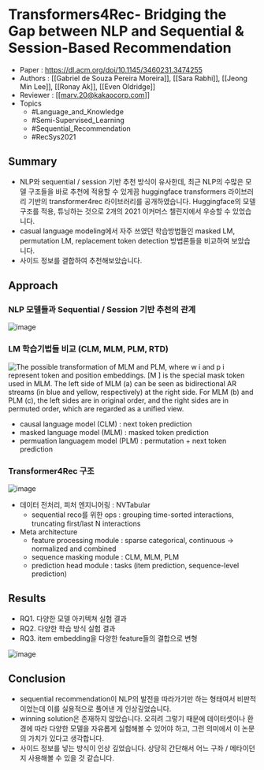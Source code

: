 # Transformers4Rec- Bridging the Gap between NLP and Sequential & Session-Based Recommendation

- Paper : <https://dl.acm.org/doi/10.1145/3460231.3474255>
- Authors : [[Gabriel de Souza Pereira Moreira]], [[Sara Rabhi]], [[Jeong Min Lee]], [[Ronay Ak]], [[Even Oldridge]]
- Reviewer : [[marv.20@kakaocorp.com]]
- Topics
  - #Language_and_Knowledge
  - #Semi-Supervised_Learning
  - #Sequential_Recommendation
  - #RecSys2021

## Summary

- NLP와 sequential / session 기반 추천 방식이 유사한데, 최근 NLP의 수많은 모델 구조들을 바로 추천에 적용할 수 있게끔 huggingface transformers 라이브러리 기반의 transformer4rec 라이브러리를 공개하였습니다. Huggingface의 모델 구조를 적용, 튜닝하는 것으로 2개의 2021 이커머스 챌린지에서 우승할 수 있었습니다.
- casual language modeling에서 자주 쓰였던 학습방법들인 masked LM, permutation LM, replacement token detection 방법론들을 비교하여 보았습니다.
- 사이드 정보를 결합하여 추천해보았습니다.

## Approach

### NLP 모델들과 Sequential / Session 기반 추천의 관계

![image](https://user-images.githubusercontent.com/38134957/165446726-6ebf29d3-91c8-4ddd-a968-8e2dfcb8ff36.png)

### LM 학습기법들 비교 (CLM, MLM, PLM, RTD)

![The possible transformation of MLM and PLM, where w i and p i represent token and position embeddings. [M ] is the special mask token used in MLM. The left side of MLM (a) can be seen as bidirectional AR streams (in blue and yellow, respectively) at the right side. For MLM (b) and PLM (c), the left sides are in original order, and the right sides are in permuted order, which are regarded as a unified view.](https://www.researchgate.net/profile/Rui-Wang-17/publication/341369190/figure/fig4/AS:890933465849856@1589426499052/The-possible-transformation-of-MLM-and-PLM-where-w-i-and-p-i-represent-token-and.png)

- causal language model (CLM) : next token prediction
- masked language model (MLM) : masked token prediction
- permuation languagem model (PLM) : permutation + next token prediction

### Transformer4Rec 구조

![image](https://user-images.githubusercontent.com/38134957/165446737-bfbd5f4a-619f-46f8-9753-ab0f1c925eb5.png)

- 데이터 전처리, 피처 엔지니어링 : NVTabular
  - sequential reco를 위한 ops : grouping time-sorted interactions, truncating first/last N interactions
- Meta architecture
  - feature processing module : sparse categorical, continuous -> normalized and combined
  - sequence masking module : CLM, MLM, PLM
  - prediction head module : tasks (item prediction, sequence-level prediction)

## Results

- RQ1. 다양한 모델 아키텍쳐 실험 결과
- RQ2. 다양한 학습 방식 실험 결과
- RQ3. item embedding을 다양한 feature들의 결합으로 변형

![image](https://user-images.githubusercontent.com/38134957/165446761-2f16c809-ea69-44a5-9169-e6570ba8c84d.png)

## Conclusion

- sequential recommendation이 NLP의 발전을 따라가기만 하는 형태여서 비판적이었는데 이를 실용적으로 풀어낸 게 인상깊었습니다.
- winning solution은 존재하지 않았습니다. 오히려 그렇기 때문에 데이터셋이나 환경에 따라 다양한 모델을 자유롭게 실험해볼 수 있어야 하고, 그런 의미에서 이 논문의 가치가 있다고 생각합니다.
- 사이드 정보를 넣는 방식이 인상 깊었습니다. 상당히 간단해서 어느 구좌 / 메타이던지 사용해볼 수 있을 것 같습니다.
